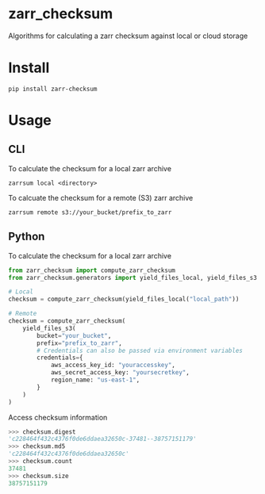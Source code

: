 # zarr_checksum
Algorithms for calculating a zarr checksum against local or cloud storage

# Install
```
pip install zarr-checksum
```

# Usage

## CLI
To calculate the checksum for a local zarr archive
```
zarrsum local <directory>
```

To calcuate the checksum for a remote (S3) zarr archive
```
zarrsum remote s3://your_bucket/prefix_to_zarr
```

## Python
To calculate the checksum for a local zarr archive
```python
from zarr_checksum import compute_zarr_checksum
from zarr_checksum.generators import yield_files_local, yield_files_s3

# Local
checksum = compute_zarr_checksum(yield_files_local("local_path"))

# Remote
checksum = compute_zarr_checksum(
    yield_files_s3(
        bucket="your_bucket",
        prefix="prefix_to_zarr",
        # Credentials can also be passed via environment variables
        credentials={
            aws_access_key_id: "youraccesskey",
            aws_secret_access_key: "yoursecretkey",
            region_name: "us-east-1",
        }
    )
)
```

Access checksum information
```python
>>> checksum.digest
'c228464f432c4376f0de6ddaea32650c-37481--38757151179'
>>> checksum.md5
'c228464f432c4376f0de6ddaea32650c'
>>> checksum.count
37481
>>> checksum.size
38757151179
```
